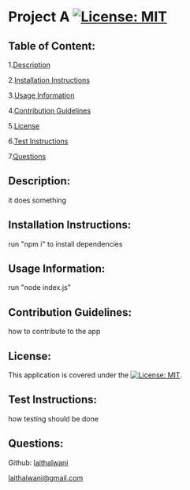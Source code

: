 # Project A           [![License: MIT](https://img.shields.io/badge/License-MIT-yellow.svg)](https://opensource.org/licenses/MIT) 

## Table of Content:
1.[Description](#Description)

2.[Installation Instructions](#Installation-Instructions)

3.[Usage Information](#Usage-Information)

4.[Contribution Guidelines](#Contribution-Guidelines)

5.[License](#License)

6.[Test Instructions](#Test-Instructions)

7.[Questions](#Questions)


## Description:
it does something

## Installation Instructions:
run "npm i" to install dependencies

## Usage Information:
run "node index.js"

## Contribution Guidelines:
how to contribute to the app

## License:
This application is covered under the [![License: MIT](https://img.shields.io/badge/License-MIT-yellow.svg)](https://opensource.org/licenses/MIT).    

## Test Instructions:
how testing should be done

## Questions:
Github: [laithalwani](https://github.com/laithalwani)

laithalwani@gmail.com